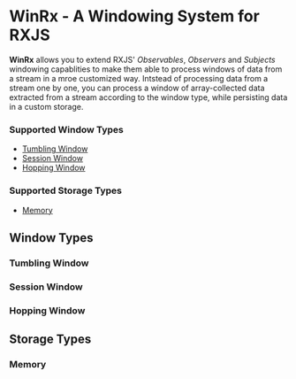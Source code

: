 # WinRx - A Windowing System for RXJS

**WinRx** allows you to extend RXJS' *Observables*, *Observers* and *Subjects* windowing capablities to make them able to process windows of data from a stream in a mroe customized way. Intstead of processing data from a stream one by one, you can process a window of array-collected data extracted from a stream according to the window type, while persisting data in a custom storage.
### Supported Window Types
- [Tumbling Window](#tumbling-window)
- [Session Window](#session-window)
- [Hopping Window](#hopping-window)

### Supported Storage Types
- [Memory](#memory)

## Window Types
### Tumbling Window

### Session Window

### Hopping Window

## Storage Types

### Memory